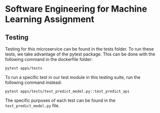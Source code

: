 # Software Engineering for Machine Learning Assignment

## Testing

Testing for this microservice can be found in the tests folder. To run these tests, we take advantage of the pytest package. This can be done with the following command in the dockerfile folder:

`pytest apps/tests`

To run a specific test in our test module in this testing suite, run the following command instead:

`pytest apps/tests/test_predict_model.py::test_predict_api`

The specific purposes of each test can be found in the `test_predict_model.py` file.
